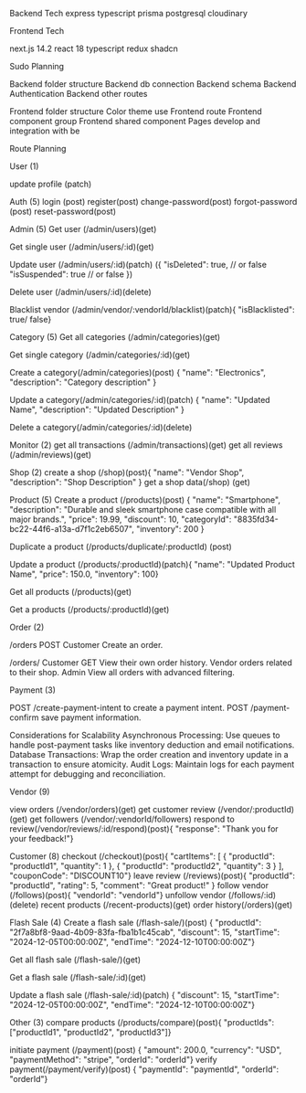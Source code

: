 Backend Tech
express typescript prisma postgresql cloudinary

Frontend Tech

next.js 14.2 react 18 typescript redux shadcn

Sudo Planning

Backend folder structure
Backend db connection
Backend schema
Backend Authentication
Backend other routes


Frontend folder structure
Color theme use
Frontend route 
Frontend component group
Frontend shared component
Pages develop and integration with be

Route Planning

User (1)
  <!-- get all (get)
  get single (get) -->
  update profile (patch)

Auth (5)
  login (post)
  register(post)
  change-password(post)
  forgot-password (post)
  reset-password(post)

Admin (5)
  Get user (/admin/users)(get)

  Get single user (/admin/users/:id)(get)

  Update user (/admin/users/:id)(patch) ({  "isDeleted": true, // or false  "isSuspended": true // or false })

  Delete user (/admin/users/:id)(delete)

  Blacklist vendor (/admin/vendor/:vendorId/blacklist)(patch){  "isBlacklisted": true/ false}

Category (5)
  Get all categories (/admin/categories)(get)

  Get single category (/admin/categories/:id)(get)

  Create a category(/admin/categories)(post) {  "name": "Electronics",  "description": "Category description" }

  Update a category(/admin/categories/:id)(patch) {  "name": "Updated Name",  "description": "Updated Description" }

  Delete a category(/admin/categories/:id)(delete)

Monitor (2)
  get all transactions (/admin/transactions)(get)
  get all reviews (/admin/reviews)(get)

Shop (2)
  create a shop (/shop)(post){  "name": "Vendor Shop",  "description": "Shop Description" }
  get a shop data(/shop) (get)

Product (5)
  Create a product (/products)(post) {  "name": "Smartphone",  "description": "Durable and sleek smartphone case compatible with all major brands.",  "price": 19.99,  "discount": 10,  "categoryId": "8835fd34-bc22-44f6-a13a-d7f1c2eb6507",  "inventory": 200 }
  
  Duplicate a product (/products/duplicate/:productId) (post)
  
  Update a product (/products/:productId)(patch){  "name": "Updated Product Name",  "price": 150.0,   "inventory": 100}

  Get all products (/products)(get)
  
  Get a products (/products/:productId)(get)

Order (2)

/orders	POST Customer	Create an order.

/orders/ Customer	GET	View their own order history. Vendor orders related to their shop. Admin	View all orders with advanced filtering.

Payment (3)

POST /create-payment-intent to create a payment intent.
POST /payment-confirm save payment information.
<!-- GET /payments/:paymentId -->

Considerations for Scalability
Asynchronous Processing: Use queues to handle post-payment tasks like inventory deduction and email notifications.
Database Transactions: Wrap the order creation and inventory update in a transaction to ensure atomicity.
Audit Logs: Maintain logs for each payment attempt for debugging and reconciliation.



Vendor (9)
  
  view orders (/vendor/orders)(get)
  get customer review (/vendor/:productId)(get)
  get followers (/vendor/:vendorId/followers)
  respond to review(/vendor/reviews/:id/respond)(post){  "response": "Thank you for your feedback!"}

Customer (8)
  checkout (/checkout)(post){  "cartItems": [    { "productId": "productId1", "quantity": 1 },    { "productId": "productId2", "quantity": 3 }  ],  "couponCode": "DISCOUNT10"}
  leave review (/reviews)(post){  "productId": "productId",  "rating": 5,  "comment": "Great product!" }
  follow vendor (/follows)(post){  "vendorId": "vendorId"}
  unfollow vendor (/follows/:id)(delete)
  recent products (/recent-products)(get)
  order history(/orders)(get)

Flash Sale (4)
  Create a flash sale (/flash-sale/)(post) {  "productId": "2f7a8bf8-9aad-4b09-83fa-fba1b1c45cab", "discount": 15,  "startTime": "2024-12-05T00:00:00Z",  "endTime": "2024-12-10T00:00:00Z"}

  Get all flash sale (/flash-sale/)(get)

  Get a flash sale (/flash-sale/:id)(get)

  Update a flash sale (/flash-sale/:id)(patch) { "discount": 15,  "startTime": "2024-12-05T00:00:00Z",  "endTime": "2024-12-10T00:00:00Z"}


Other (3)
  compare products (/products/compare)(post){  "productIds": ["productId1", "productId2", "productId3"]}

  initiate payment (/payment)(post) {  "amount": 200.0,  "currency": "USD",  "paymentMethod": "stripe",  "orderId": "orderId"}
  verify payment(/payment/verify)(post) {  "paymentId": "paymentId",  "orderId": "orderId"}











  